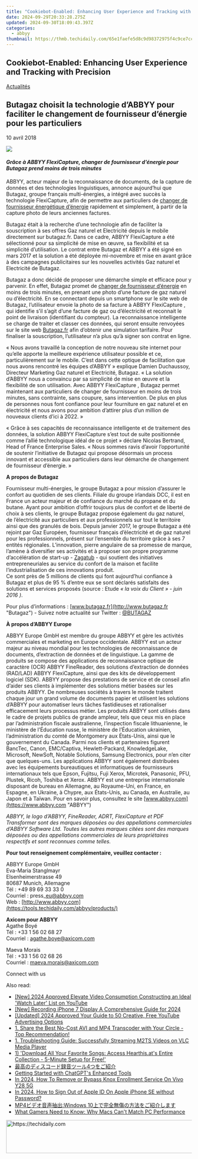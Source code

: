 ```yaml
---
title: "Cookiebot-Enabled: Enhancing User Experience and Tracking with Precision"
date: 2024-09-29T20:33:28.275Z
updated: 2024-09-30T18:09:43.397Z
categories:
  - abbyy
thumbnail: https://thmb.techidaily.com/65e1faefe5d8c9d98372975f4c9ce7cc4de93a99d55ba88c99cb9cdaa749d8eb.jpg
---
```


## Cookiebot-Enabled: Enhancing User Experience and Tracking with Precision

[Actualités](https://tools.techidaily.com/abbyy/products/)

## Butagaz choisit la technologie d’ABBYY pour faciliter le changement de fournisseur d’énergie pour les particuliers

10 avril 2018

![](https://content.abbyy.com/-/media/project/abbyy/abbyy/branchtemplates/shutterstock_1272462163_1296-x-729.jpg?h=729&iar=0&w=1296)

#### _Grâce à ABBYY FlexiCapture, changer de fournisseur d’énergie pour Butagaz prend moins de trois minutes_

[](https://tools.techidaily.com/abbyy/products/)ABBYY, acteur majeur de la reconnaissance de documents, de la capture de données et des technologies linguistiques, annonce aujourd’hui que Butagaz, groupe français multi-énergies, a intégré avec succès la technologie FlexiCapture, afin de permettre aux particuliers de [changer de fournisseur énergétique d’énergie](https://www.butagaz.fr/fournisseur-gaz-electricite "Butagaz") rapidement et simplement, à partir de la capture photo de leurs anciennes factures.

Butagaz était à la recherche d’une technologie afin de faciliter la souscription à ses offres Gaz naturel et Electricité depuis le mobile directement sur butagaz.fr. Dans ce cadre, ABBYY FlexiCapture a été sélectionné pour sa simplicité de mise en œuvre, sa flexibilité et sa simplicité d’utilisation. Le contrat entre Butagaz et ABBYY a été signé en mars 2017 et la solution a été déployée mi-novembre et mise en avant grâce à des campagnes publicitaires sur les nouvelles activités Gaz naturel et Electricité de Butagaz.

Butagaz a donc décidé de proposer une démarche simple et efficace pour y parvenir. En effet, Butagaz promet de [changer de fournisseur d’énergie](https://www.butagaz.fr/fournisseur-gaz-electricite/gaz-electricite-moins-cher "Butagaz") en moins de trois minutes, en prenant une photo d’une facture de gaz naturel ou d’électricité. En se connectant depuis un smartphone sur le site web de Butagaz, l’utilisateur envoie la photo de sa facture à ABBYY FlexiCapture , qui identifie s’il s’agit d’une facture de gaz ou d’électricité et reconnait le point de livraison (identifiant du compteur). La reconnaissance intelligente se charge de traiter et classer ces données, qui seront ensuite renvoyées sur le site web [Butagaz.fr](http://www.butagaz.fr "Butagaz") afin d’obtenir une simulation tarifaire. Pour finaliser la souscription, l’utilisateur n’a plus qu’à signer son contrat en ligne.

« Nous avons travaillé la conception de notre nouveau site internet pour qu’elle apporte la meilleure expérience utilisateur possible et ce, particulièrement sur le mobile. C’est dans cette optique de facilitation que nous avons rencontré les équipes d’ABBYY » explique Damien Duchaussoy, Directeur Marketing Gaz naturel et Electricité, Butagaz. « La solution d’ABBYY nous a convaincu par sa simplicité de mise en œuvre et la flexibilité de son utilisation. Avec ABBYY FlexiCapture , Butagaz permet maintenant aux particuliers de changer de fournisseur en moins de trois minutes, sans contrainte, sans coupure, sans intervention. De plus en plus de personnes nous font confiance pour leur fourniture en gaz naturel et en électricité et nous avons pour ambition d’attirer plus d’un million de nouveaux clients d’ici à 2022\. »

« Grâce à ses capacités de reconnaissance intelligente et de traitement des données, la solution ABBYY FlexiCapture s’est tout de suite positionnée comme l’allié technologique idéal de ce projet » déclare Nicolas Bertrand, Head of France Enterprise Sales. « Nous sommes ravis d’avoir l’opportunité de soutenir l’initiative de Butagaz qui propose désormais un process innovant et accessible aux particuliers dans leur démarche de changement de fournisseur d’énergie. »

  
**A propos de Butagaz**

Fournisseur multi-énergies, le groupe Butagaz a pour mission d’assurer le confort au quotidien de ses clients. Filiale du groupe irlandais DCC, il est en France un acteur majeur et de confiance du marché du propane et du butane. Ayant pour ambition d’offrir toujours plus de confort et de liberté de choix à ses clients, le groupe Butagaz propose également du gaz naturel, de l’électricité aux particuliers et aux professionnels sur tout le territoire ainsi que des granulés de bois. Depuis janvier 2017, le groupe Butagaz a été rejoint par Gaz Européen, fournisseur français d’électricité et de gaz naturel pour les professionnels, présent sur l’ensemble du territoire grâce à ses 7 entités régionales. L’innovation, pierre angulaire de sa promesse de marque, l’amène à diversifier ses activités et à proposer son propre programme d’accélération de start-up - [Zagatub](http://www.zagatub.fr "Zagatub") \- qui soutient des initiatives entrepreneuriales au service du confort de la maison et facilite l’industrialisation de ces innovations produit.   
Ce sont près de 5 millions de clients qui font aujourd’hui confiance à Butagaz et plus de 95 % d’entre eux se sont déclarés satisfaits des solutions et services proposés (source : Etude _«_ _la voix du Client » - juin 2016_ _)_.

Pour plus d’informations : [www.butagaz.fr](http://www.butagaz.fr "Butagaz") \- Suivez notre actualité sur Twitter : [@BUTAGAZ](https://twitter.com/Butagaz "Butagaz Twitter")

  
**À propos d’ABBYY Europe**

ABBYY Europe GmbH est membre du groupe ABBYY et gère les activités commerciales et marketing en Europe occidentale. ABBYY est un acteur majeur au niveau mondial pour les technologies de reconnaissance de documents, d’extraction de données et de linguistique. La gamme de produits se compose des applications de reconnaissance optique de caractère (OCR) ABBYY FineReader, des solutions d’extraction de données (RAD/LAD) ABBYY FlexiCapture, ainsi que des kits de développement logiciel (SDK). ABBYY propose des prestations de service et de conseil afin d’aider ses clients à implémenter des solutions métier basées sur les produits ABBYY. De nombreuses sociétés à travers le monde traitent chaque jour un grand volume de documents papier et utilisent les solutions d’ABBYY pour automatiser leurs tâches fastidieuses et rationaliser efficacement leurs processus métier. Les produits ABBYY sont utilisés dans le cadre de projets publics de grande ampleur, tels que ceux mis en place par l’administration fiscale australienne, l’inspection fiscale lithuanienne, le ministère de l’Éducation russe, le ministère de l’Éducation ukrainien, l’administration du comté de Montgomery aux États-Unis, ainsi que le gouvernement du Canada. Parmi nos clients et partenaires figurent BancTec, Canon, EMC/Captiva, Hewlett-Packard, KnowledgeLake, Microsoft, NewSoft, Notable Solutions, Samsung Electronics, pour n’en citer que quelques-uns. Les applications ABBYY sont également distribuées avec les équipements bureautiques et informatiques de fournisseurs internationaux tels que Epson, Fujitsu, Fuji Xerox, Microtek, Panasonic, PFU, Plustek, Ricoh, Toshiba et Xerox. ABBYY est une entreprise internationale disposant de bureau en Allemagne, au Royaume-Uni, en France, en Espagne, en Ukraine, à Chypre, aux États-Unis, au Canada, en Australie, au Japon et à Taïwan. Pour en savoir plus, consultez le site [www.abbyy.com](https://www.abbyy.com "ABBYY")

_ABBYY, le logo d’ABBYY, FineReader, ADRT, FlexiCapture et PDF Transformer sont des marques déposées ou des appellations commerciales d’ABBYY Software Ltd. Toutes les autres marques citées sont des marques déposées ou des appellations commerciales de leurs propriétaires respectifs et sont reconnues comme telles._ 

  
**Pour tout renseignement complémentaire, veuillez contacter :**

  
ABBYY Europe GmbH  
Eva-Maria Stanglmayr  
Elsenheimerstrasse 49  
80687 Munich, Allemagne  
Tél : +49 89 69 33 33 0  
Courriel : press\_eu@abbyy.com  
Web : [http://www.abbyy.com](https://tools.techidaily.com/abbyy/products/)

**Axicom pour ABBYY**  
Agathe Boyé  
Tél : +33 1 56 02 68 27  
Courriel : [agathe.boye@axicom.com](https://tools.techidaily.com/abbyy/products/)

Maeva Morais  
Tél : +33 1 56 02 68 26  
Courriel : [maeva.morais@axicom.com](https://tools.techidaily.com/abbyy/products/)  
  
Connect with us

<ins class="adsbygoogle"
     style="display:block"
     data-ad-format="autorelaxed"
     data-ad-client="ca-pub-7571918770474297"
     data-ad-slot="1223367746"></ins>

<ins class="adsbygoogle"
     style="display:block"
     data-ad-client="ca-pub-7571918770474297"
     data-ad-slot="8358498916"
     data-ad-format="auto"
     data-full-width-responsive="true"></ins>

<span class="atpl-alsoreadstyle">Also read:</span>
<div><ul>
<li><a href="https://youtube-web.techidaily.com/024-approved-elevate-video-consumption-constructing-an-ideal-watch-later-list-on-youtube/"><u>[New] 2024 Approved Elevate Video Consumption Constructing an Ideal 'Watch Later' List on YouTube</u></a></li>
<li><a href="https://screen-activity-recording.techidaily.com/new-recording-iphone-7-display-a-comprehensive-guide-for-2024/"><u>[New] Recording iPhone 7 Display A Comprehensive Guide for 2024</u></a></li>
<li><a href="https://youtube-docs.techidaily.com/ed-2024-approved-your-guide-to-50-creative-free-youtube-advertising-options/"><u>[Updated] 2024 Approved Your Guide to 50 Creative, Free YouTube Advertising Options</u></a></li>
<li><a href="https://discover-alternatives.techidaily.com/1-share-the-best-no-cost-avi-and-mp4-transcoder-with-your-circle-top-recommendation/"><u>1. Share the Best No-Cost AVI and MP4 Transcoder with Your Circle - Top Recommendation!</u></a></li>
<li><a href="https://discover-alternatives.techidaily.com/1-troubleshooting-guide-successfully-streaming-m2ts-videos-on-vlc-media-player/"><u>1. Troubleshooting Guide: Successfully Streaming M2TS Videos on VLC Media Player</u></a></li>
<li><a href="https://discover-alternatives.techidaily.com/1-download-all-your-favorite-songs-access-hearthisats-entire-collection-5-minute-setup-for-free/"><u>1) 'Download All Your Favorite Songs: Access Hearthis.at's Entire Collection - 5-Minute Setup for Free!'</u></a></li>
<li><a href="https://discover-alternatives.techidaily.com/1726027669081-4/"><u>最高のディスコード録音ツール4つをご紹介</u></a></li>
<li><a href="https://tech-savvy.techidaily.com/getting-started-with-chatgpts-enhanced-tools/"><u>Getting Started with ChatGPT's Enhanced Tools</u></a></li>
<li><a href="https://unlock-android.techidaily.com/in-2024-how-to-remove-or-bypass-knox-enrollment-service-on-vivo-y28-5g-by-drfone-android/"><u>In 2024, How To Remove or Bypass Knox Enrollment Service On Vivo Y28 5G</u></a></li>
<li><a href="https://apple-account.techidaily.com/in-2024-how-to-sign-out-of-apple-id-on-apple-iphone-se-without-password-by-drfone-ios/"><u>In 2024, How to Sign Out of Apple ID On Apple iPhone SE without Password?</u></a></li>
<li><a href="https://discover-alternatives.techidaily.com/1726027279751-mp4windows-10/"><u>MP4ビデオ音声抽出:Windows 10上で完全無傷の方法をご紹介します</u></a></li>
<li><a href="https://games-able.techidaily.com/what-gamers-need-to-know-why-macs-cant-match-pc-performance/"><u>What Gamers Need to Know: Why Macs Can't Match PC Performance</u></a></li>
</ul></div>

<!-- affiliate ads begin -->
<a href="https://appsumo.8odi.net/c/5597632/2105859/7443" target="_top" id="2105859">
  <img src="//a.impactradius-go.com/display-ad/7443-2105859" border="0" alt="https://techidaily.com" width="728" height="90"/>
</a>
<img height="0" width="0" src="https://appsumo.8odi.net/i/5597632/2105859/7443" style="position:absolute;visibility:hidden;" border="0" />
<!-- affiliate ads end -->

